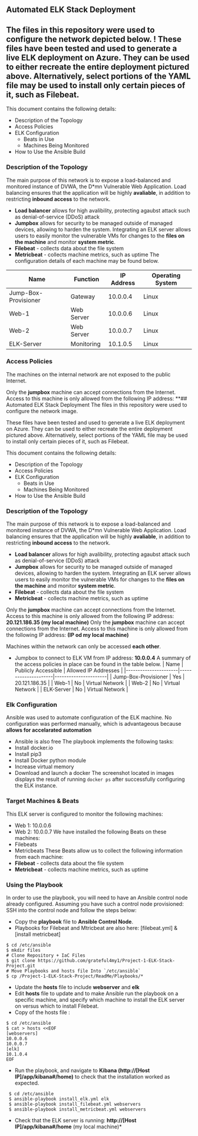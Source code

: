 ## Automated ELK Stack Deployment
The files in this repository were used to configure the network depicted below.
!
These files have been tested and used to generate a live ELK deployment on Azure. They can be used to either recreate the entire deployment pictured above. Alternatively, select portions of the YAML file may be used to install only certain pieces of it, such as Filebeat.
- 
This document contains the following details:
- Description of the Topology
- Access Policies
- ELK Configuration
  - Beats in Use
  - Machines Being Monitored
- How to Use the Ansible Build
### Description of the Topology
The main purpose of this network is to expose a load-balanced and monitored instance of DVWA, the D*mn Vulnerable Web Application.
Load balancing ensures that the application will be highly **avaliable**, in addition to restricting **inbound access** to the network.
- **Load balancer** allows for high avalibility, protecting agaubst attack such as denial-of-service (DDoS) attack
- **Jumpbox** allows for security to be managed outside of managed devices, allowing to harden the system. 
Integrating an ELK server allows users to easily monitor the vulnerable VMs for changes to the **files on the machine** and monitor **system metric**.
- **Filebeat**  - collects data about the file system
- **Metricbeat** - collects machine metrics, such as uptime
The configuration details of each machine may be found below.

| Name                 | Function   | IP Address | Operating System |
|----------------------|------------|------------|------------------|
| Jump-Box-Provisioner | Gateway    | 10.0.0.4   | Linux            |
| Web-1                | Web Server | 10.0.0.6   | Linux            |
| Web-2                | Web Server | 10.0.0.7   | Linux            |
| ELK-Server           | Monitoring | 10.1.0.5   | Linux            |
### Access Policies

The machines on the internal network are not exposed to the public Internet. 

Only the **jumpbox** machine can accept connections from the Internet. Access to this machine is only allowed from the following IP address: **## Automated ELK Stack Deployment
The files in this repository were used to configure the network image.

These files have been tested and used to generate a live ELK deployment on Azure. They can be used to either recreate the entire deployment pictured above. Alternatively, select portions of the YAML file may be used to install only certain pieces of it, such as Filebeat.

This document contains the following details:
- Description of the Topology
- Access Policies
- ELK Configuration
  - Beats in Use
  - Machines Being Monitored
- How to Use the Ansible Build
### Description of the Topology
The main purpose of this network is to expose a load-balanced and monitored instance of DVWA, the D*mn Vulnerable Web Application.
Load balancing ensures that the application will be highly **avaliable**, in addition to restricting **inbound access** to the network.
- **Load balancer** allows for high avalibility, protecting agaubst attack such as denial-of-service (DDoS) attack
- **Jumpbox** allows for security to be managed outside of managed devices, allowing to harden the system. 
Integrating an ELK server allows users to easily monitor the vulnerable VMs for changes to the **files on the machine** and monitor **system metric**.
- **Filebeat**  - collects data about the file system
- **Metricbeat** - collects machine metrics, such as uptime

Only the **jumpbox** machine can accept connections from the Internet. Access to this machine is only allowed from the following IP address: **20.121.186.35 (my local machine)**
Only the **jumpbox** machine can accept connections from the Internet. Access to this machine is only allowed from the following IP address: **(IP od my local machine)**

Machines within the network can only be accessed **each other**.
- Jumpbox to connect to ELK VM from IP address: **10.0.0.4**
A summary of the access policies in place can be found in the table below.
| Name                 | Publicly Accessible | Allowed IP Addresses |
|----------------------|---------------------|----------------------|
| Jump-Box-Provisioner | Yes                 | 20.121.186.35        |
| Web-1                | No                  | Virtual Network      |
| Web-2                | No                  | Virtual Network      |
| ELK-Server           | No                  | Virtual Network      |
### Elk Configuration
Ansible was used to automate configuration of the ELK machine. No configuration was performed manually, which is advantageous because **allows for accelarated automation**
- Ansible is also free
The playbook implements the following tasks:
- Install docker.io
- Install pip3
- Install Docker python module
- Increase virtual memory
- Download and launch a docker
The screenshot located in images displays the result of running `docker ps` after successfully configuring the ELK instance.

### Target Machines & Beats
This ELK server is configured to monitor the following machines:
- Web 1: 10.0.0.6 
- Web 2: 10.0.0.7
We have installed the following Beats on these machines:
- Filebeats
- Metricbeats
These Beats allow us to collect the following information from each machine:
- **Filebeat**  - collects data about the file system
- **Metricbeat** - collects machine metrics, such as uptime
### Using the Playbook
In order to use the playbook, you will need to have an Ansible control node already configured. Assuming you have such a control node provisioned: 
SSH into the control node and follow the steps below:
- Copy the **playbook** file to **Ansible Control Node**.
-  Playbooks for Filebeat and Mtricbeat are also here: [filebeat.yml] & [install metricbeat]
```
$ cd /etc/ansible
$ mkdir files
# Clone Repository + IaC Files
$ git clone https://github.com/grateful4my1/Project-1-ELK-Stack-Project.git
# Move Playbooks and hosts file Into `/etc/ansible`
$ cp /Project-1-ELK-Stack-Project/ReadMe/Playbooks/*
```
- Update the **hosts** file to include **webserver** and **elk**
- Edit **hosts** file to update and to make Ansible run the playbook on a specific machine, and specify which machine to install the ELK server on versus which to install Filebeat.
- Copy of the hosts file :
```
$ cd /etc/ansible
$ cat > hosts <<EOF
[webservers]
10.0.0.6
10.0.0.7
[elk]
10.1.0.4
EOF
```
- Run the playbook, and navigate to **Kibana (http://[Host IP]/app/kibana#/home)** to check that the installation worked as expected.
```
 $ cd /etc/ansible
 $ ansible-playbook install_elk.yml elk
 $ ansible-playbook install_filebeat.yml webservers
 $ ansible-playbook install_metricbeat.yml webservers
 ```
 - Check that the ELK server is running: **http://[Host IP]/app/kibana#/home** (my local machine)*
